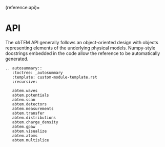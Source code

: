 (reference:api)=

# API 

The *ab*TEM API generally follows an object-oriented design with objects representing elements of the underlying 
physical models. Numpy-style docstrings embedded in the code allow the reference to be automatically generated.

```{eval-rst}
.. autosummary::
   :toctree: _autosummary
   :template: custom-module-template.rst
   :recursive:

   abtem.waves
   abtem.potentials
   abtem.scan
   abtem.detectors
   abtem.measurements
   abtem.transfer
   abtem.distributions
   abtem.charge_density
   abtem.gpaw
   abtem.visualize
   abtem.atoms
   abtem.multislice
```